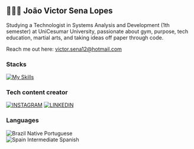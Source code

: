 ## 👨🏻‍💻 **João Victor Sena Lopes**

Studying a Technologist in Systems Analysis and Development (1th semester) at UniCesumar University, passionate about gym, purpose, tech education, martial arts, and taking ideas off paper through code.

Reach me out here: <a href="mailto:victor.sena12@hotmail.com" target="__blank">victor.sena12@hotmail.com</a>

### Stacks
[![My Skills](https://skillicons.dev/icons?i=ts,python,nextjs,react,nodejs,mongodb,postgres,prisma,tailwind,docker,git)](https://skillicons.dev)

### Tech content creator
[![INSTAGRAM](https://skillicons.dev/icons?i=instagram)](https://www.instagram.com/sennaa_dev/)
[![LINKEDIN](https://go-skill-icons.vercel.app/api/icons?i=linkedin)](https://www.linkedin.com/in/jo%C3%A3o-victor-sena-lopes/)

### Languages
![Brazil](https://raw.githubusercontent.com/stevenrskelton/flag-icon/master/png/16/country-4x3/br.png "Brazil") Native Portuguese</br>
![Spain](https://raw.githubusercontent.com/stevenrskelton/flag-icon/master/png/16/country-4x3/es.png "Spain") Intermediate Spanish

